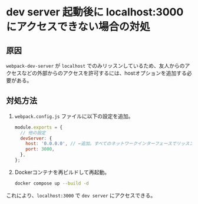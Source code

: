 # dev server 起動後に localhost:3000 にアクセスできない場合の対処

## 原因

`webpack-dev-server` が `localhost` でのみリッスンしているため、友人からのアクセスなどの外部からのアクセスを許可するには、hostオプションを追加する必要がある。

## 対処方法

1. `webpack.config.js` ファイルに以下の設定を追加。

    ```javascript
    module.exports = {
      // 他の設定
      devServer: {
        host: '0.0.0.0', // ←追加。すべてのネットワークインターフェースでリッスン。
        port: 3000,
      },
    };
    ```

2. Dockerコンテナを再ビルドして再起動。

    ```bash
    docker compose up --build -d
    ```

これにより、`localhost:3000` で `dev server` にアクセスできる。
